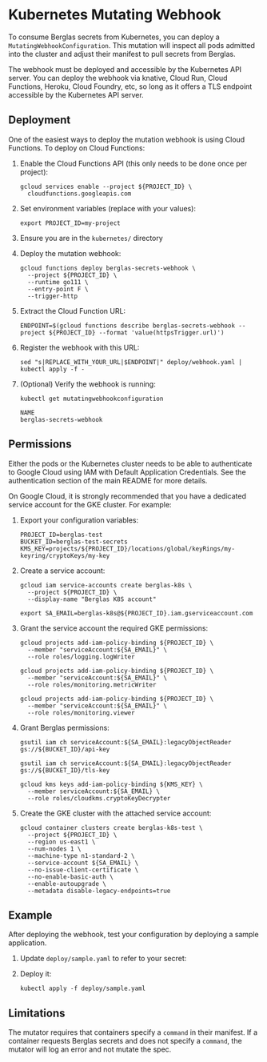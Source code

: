 # Kubernetes Mutating Webhook

To consume Berglas secrets from Kubernetes, you can deploy a
`MutatingWebhookConfiguration`. This mutation will inspect all pods admitted
into the cluster and adjust their manifest to pull secrets from Berglas.

The webhook must be deployed and accessible by the Kubernetes API server. You
can deploy the webhook via knative, Cloud Run, Cloud Functions, Heroku, Cloud
Foundry, etc, so long as it offers a TLS endpoint accessible by the Kubernetes
API server.


## Deployment

One of the easiest ways to deploy the mutation webhook is using Cloud Functions.
To deploy on Cloud Functions:

1. Enable the Cloud Functions API (this only needs to be done once per project):

    ```text
    gcloud services enable --project ${PROJECT_ID} \
      cloudfunctions.googleapis.com
    ```

1. Set environment variables (replace with your values):

    ```text
    export PROJECT_ID=my-project
    ```

1. Ensure you are in the `kubernetes/` directory

1. Deploy the mutation webhook:

    ```text
    gcloud functions deploy berglas-secrets-webhook \
      --project ${PROJECT_ID} \
      --runtime go111 \
      --entry-point F \
      --trigger-http
    ```

1. Extract the Cloud Function URL:

    ```text
    ENDPOINT=$(gcloud functions describe berglas-secrets-webhook --project ${PROJECT_ID} --format 'value(httpsTrigger.url)')
    ```

1. Register the webhook with this URL:

    ```text
    sed "s|REPLACE_WITH_YOUR_URL|$ENDPOINT|" deploy/webhook.yaml | kubectl apply -f -
    ```

1. (Optional) Verify the webhook is running:

    ```text
    kubectl get mutatingwebhookconfiguration

    NAME
    berglas-secrets-webhook
    ```


## Permissions

Either the pods or the Kubernetes cluster needs to be able to authenticate to
Google Cloud using IAM with Default Application Credentials. See the
authentication section of the main README for more details.

On Google Cloud, it is strongly recommended that you have a dedicated service account for the GKE cluster. For example:

1. Export your configuration variables:

    ```text
    PROJECT_ID=berglas-test
    BUCKET_ID=berglas-test-secrets
    KMS_KEY=projects/${PROJECT_ID}/locations/global/keyRings/my-keyring/cryptoKeys/my-key
    ```

1. Create a service account:

    ```text
    gcloud iam service-accounts create berglas-k8s \
      --project ${PROJECT_ID} \
      --display-name "Berglas K8S account"
    ```

    ```text
    export SA_EMAIL=berglas-k8s@${PROJECT_ID}.iam.gserviceaccount.com
    ```

1. Grant the service account the required GKE permissions:

    ```text
    gcloud projects add-iam-policy-binding ${PROJECT_ID} \
      --member "serviceAccount:${SA_EMAIL}" \
      --role roles/logging.logWriter
    ```

    ```text
    gcloud projects add-iam-policy-binding ${PROJECT_ID} \
      --member "serviceAccount:${SA_EMAIL}" \
      --role roles/monitoring.metricWriter
    ```

    ```text
    gcloud projects add-iam-policy-binding ${PROJECT_ID} \
      --member "serviceAccount:${SA_EMAIL}" \
      --role roles/monitoring.viewer
    ```

1. Grant Berglas permissions:

    ```text
    gsutil iam ch serviceAccount:${SA_EMAIL}:legacyObjectReader gs://${BUCKET_ID}/api-key
    ```

    ```text
    gsutil iam ch serviceAccount:${SA_EMAIL}:legacyObjectReader gs://${BUCKET_ID}/tls-key
    ```

    ```text
    gcloud kms keys add-iam-policy-binding ${KMS_KEY} \
      --member serviceAccount:${SA_EMAIL} \
      --role roles/cloudkms.cryptoKeyDecrypter
    ```

1. Create the GKE cluster with the attached service account:

    ```text
    gcloud container clusters create berglas-k8s-test \
      --project ${PROJECT_ID} \
      --region us-east1 \
      --num-nodes 1 \
      --machine-type n1-standard-2 \
      --service-account ${SA_EMAIL} \
      --no-issue-client-certificate \
      --no-enable-basic-auth \
      --enable-autoupgrade \
      --metadata disable-legacy-endpoints=true
    ```


## Example

After deploying the webhook, test your configuration by deploying a sample application.


1. Update `deploy/sample.yaml` to refer to your secret:

1. Deploy it:

    ```text
    kubectl apply -f deploy/sample.yaml
    ```


## Limitations

The mutator requires that containers specify a `command` in their manifest. If a
container requests Berglas secrets and does not specify a `command`, the mutator
will log an error and not mutate the spec.
